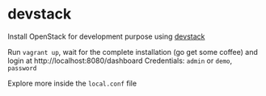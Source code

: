 # devstack

Install OpenStack for development purpose using [devstack](http://docs.openstack.org/developer/devstack)

Run `vagrant up`, wait for the complete installation (go get some coffee) and login at http://localhost:8080/dashboard
Credentials: `admin` or `demo`, `password`

Explore more inside the `local.conf` file

